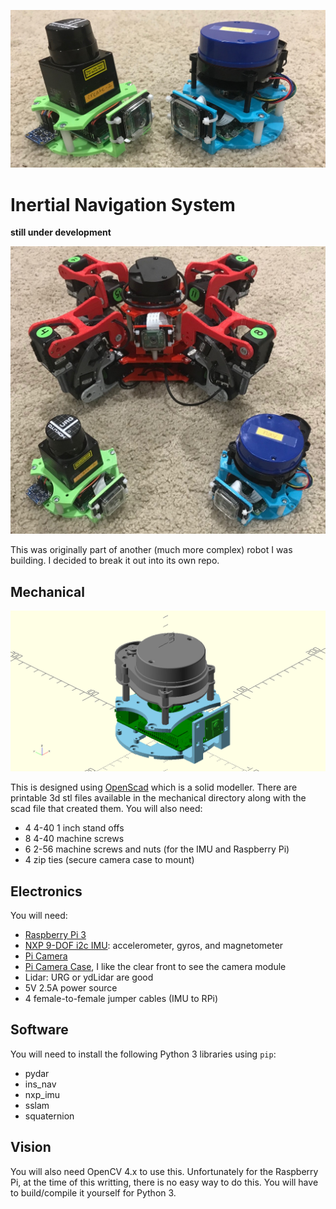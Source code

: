 ![](pics/ins-hw.jpg)

# Inertial Navigation System

**still under development**

![](pics/robot.jpg)

This was originally part of another (much more complex) robot I was building. I decided to break it out into its own repo.

## Mechanical

![](mechanical/ins_rpi.png)

This is designed using [OpenScad](http://www.openscad.org/) which is a solid modeller. There are printable 3d stl files available in the mechanical directory along with the scad file that created them. You will also need:

- 4 4-40 1 inch stand offs
- 8 4-40 machine screws
- 6 2-56 machine screws and nuts (for the IMU and Raspberry Pi)
- 4 zip ties (secure camera case to mount)

## Electronics

You will need:

- [Raspberry Pi 3](https://www.adafruit.com/product/3055)
- [NXP 9-DOF i2c IMU](https://www.adafruit.com/product/3463): accelerometer, gyros, and magnetometer
- [Pi Camera](https://www.adafruit.com/product/3099)
- [Pi Camera Case](https://www.adafruit.com/product/3253), I like the clear front to see the camera module
- Lidar: URG or ydLidar are good
- 5V 2.5A power source
- 4 female-to-female jumper cables (IMU to RPi)

## Software

You will need to install the following Python 3 libraries using `pip`:

- pydar
- ins_nav
- nxp_imu
- sslam
- squaternion

## Vision

You will also need OpenCV 4.x to use this. Unfortunately for the Raspberry Pi, at the time of this writting, there is no easy way to do this. You will have to build/compile it yourself for Python 3.
